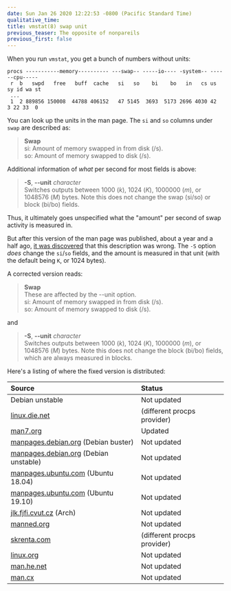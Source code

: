 ```yaml
---
date: Sun Jan 26 2020 12:22:53 -0800 (Pacific Standard Time)
qualitative_time: 
title: vmstat(8) swap unit
previous_teaser: The opposite of nonpareils
previous_first: false
---
```

When you run `vmstat`, you get a bunch of numbers without units:

```
procs -----------memory---------- ---swap-- -----io---- -system-- ------cpu-----
 r  b   swpd   free   buff  cache   si   so    bi    bo   in   cs us sy id wa st
 ...
 1  2 889856 150008  44788 406152   47 5145  3693  5173 2696 4030 42  3 22 33  0
```

You can look up the units in the man page.
The `si` and `so` columns under `swap` are described as:

> **Swap**  
> si: Amount of memory swapped in from disk (/s).  
> so: Amount of memory swapped to disk (/s).  

Additional information of _what_ per second for most fields is above:

> **-S**, **\-\-unit** _character_  
> Switches outputs between 1000 (_k_), 1024 (_K_), 1000000 (_m_), or 1048576 (_M_) bytes.
> Note this does not change the swap (si/so) or block (bi/bo) fields.

Thus, it ultimately goes unspecified what the "amount" per second of swap activity is measured in.

But after this version of the man page was published, about a year and a half ago, [it was discovered](https://gitlab.com/procps-ng/procps/merge_requests/69) that this description was wrong.
The `-S` option _does_ change the `si`/`so` fields, and the amount is measured in that unit (with the default being `K`, or 1024 bytes).

A corrected version reads:

> **Swap**  
> These are affected by the \-\-unit option.  
> si: Amount of memory swapped in from disk (/s).  
> so: Amount of memory swapped to disk (/s).  

and

> **-S**, **\-\-unit** _character_  
> Switches outputs between 1000 (_k_), 1024 (_K_), 1000000 (_m_), or 1048576 (_M_) bytes.
> Note this does not change the block (bi/bo) fields, which are always measured in blocks.

Here's a listing of where the fixed version is distributed:

| Source                                                                                                  | Status                      |
|:--------------------------------------------------------------------------------------------------------|:----------------------------|
| Debian unstable                                                                                         | Not updated                 |
| [linux.die.net](https://linux.die.net/man/8/vmstat)                                                     | (different procps provider) |
| [man7.org](http://man7.org/linux/man-pages/man8/vmstat.8.html)                                          | Updated                     |
| [manpages.debian.org](https://manpages.debian.org/buster/procps/vmstat.8.en.html) (Debian buster)       | Not updated                 |
| [manpages.debian.org](https://manpages.debian.org/unstable/procps/vmstat.8.en.html) (Debian unstable)   | Not updated                 |
| [manpages.ubuntu.com](https://manpages.ubuntu.com/manpages/bionic/en/man8/vmstat.8.html) (Ubuntu 18.04) | Not updated                 |
| [manpages.ubuntu.com](https://manpages.ubuntu.com/manpages/eoan/en/man8/vmstat.8.html) (Ubuntu 19.10)   | Not updated                 |
| [jlk.fjfi.cvut.cz](https://jlk.fjfi.cvut.cz/arch/manpages/man/core/procps-ng/vmstat.8.en) (Arch)        | Not updated                 |
| [manned.org](https://manned.org/vmstat.8)                                                               | Not updated                 |
| [skrenta.com](http://www.skrenta.com/rt/man/vmstat.8.html)                                              | (different procps provider) |
| [linux.org](https://www.linux.org/docs/man8/vmstat.html)                                                | Not updated                 |
| [man.he.net](http://man.he.net/man8/vmstat)                                                             | Not updated                 |
| [man.cx](https://man.cx/vmstat(8))                                                                      | Not updated                 |
